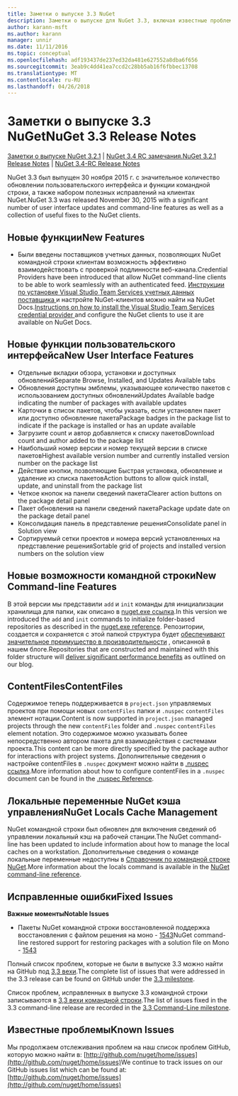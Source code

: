 ```yaml
---
title: Заметки о выпуске 3.3 NuGet
description: Заметки о выпуске для NuGet 3.3, включая известные проблемы, исправленные ошибки, добавленные функции и DCR.
author: karann-msft
ms.author: karann
manager: unnir
ms.date: 11/11/2016
ms.topic: conceptual
ms.openlocfilehash: adf193437de237ed32da481e627552a8dba6f656
ms.sourcegitcommit: 3eab9c4dd41ea7ccd2c28bb5ab16f6fbbec13708
ms.translationtype: MT
ms.contentlocale: ru-RU
ms.lasthandoff: 04/26/2018
---
```

# <a name="nuget-33-release-notes"></a><span data-ttu-id="93809-103">Заметки о выпуске 3.3 NuGet</span><span class="sxs-lookup"><span data-stu-id="93809-103">NuGet 3.3 Release Notes</span></span>

<span data-ttu-id="93809-104">[Заметки о выпуске NuGet 3.2.1](../release-notes/nuget-3.2.1.md) | [NuGet 3.4 RC замечания.](../release-notes/nuget-3.4-RC.md)</span><span class="sxs-lookup"><span data-stu-id="93809-104">[NuGet 3.2.1 Release Notes](../release-notes/nuget-3.2.1.md) | [NuGet 3.4-RC Release Notes](../release-notes/nuget-3.4-RC.md)</span></span>

<span data-ttu-id="93809-105">NuGet 3.3 был выпущен 30 ноября 2015 г. с значительное количество обновлении пользовательского интерфейса и функции командной строки, а также набором полезных исправлений на клиентах NuGet.</span><span class="sxs-lookup"><span data-stu-id="93809-105">NuGet 3.3 was released November 30, 2015 with a significant number of user interface updates and command-line features as well as a collection of useful fixes to the NuGet clients.</span></span>

## <a name="new-features"></a><span data-ttu-id="93809-106">Новые функции</span><span class="sxs-lookup"><span data-stu-id="93809-106">New Features</span></span>

* <span data-ttu-id="93809-107">Были введены поставщиков учетных данных, позволяющих NuGet командной строки клиентам возможность эффективно взаимодействовать с проверкой подлинности веб-канала.</span><span class="sxs-lookup"><span data-stu-id="93809-107">Credential Providers have been introduced that allow NuGet command-line clients to be able to work seamlessly with an authenticated feed.</span></span> <span data-ttu-id="93809-108">[Инструкции по установке Visual Studio Team Services учетных данных поставщика ](../api/nuget-exe-credential-providers.md) и настройте NuGet-клиентов можно найти на NuGet Docs.</span><span class="sxs-lookup"><span data-stu-id="93809-108">[Instructions on how to install the Visual Studio Team Services credential provider ](../api/nuget-exe-credential-providers.md) and configure the NuGet clients to use it are available on NuGet Docs.</span></span>

## <a name="new-user-interface-features"></a><span data-ttu-id="93809-109">Новые функции пользовательского интерфейса</span><span class="sxs-lookup"><span data-stu-id="93809-109">New User Interface Features</span></span>

* <span data-ttu-id="93809-110">Отдельные вкладки обзора, установки и доступных обновлений</span><span class="sxs-lookup"><span data-stu-id="93809-110">Separate Browse, Installed, and Updates Available tabs</span></span>
* <span data-ttu-id="93809-111">Обновления доступны эмблемы, указывающее количество пакетов с использованием доступных обновлений</span><span class="sxs-lookup"><span data-stu-id="93809-111">Updates Available badge indicating the number of packages with available updates</span></span>
* <span data-ttu-id="93809-112">Карточки в список пакетов, чтобы указать, если установлен пакет или доступно обновление пакета</span><span class="sxs-lookup"><span data-stu-id="93809-112">Package badges in the package list to indicate if the package is installed or has an update available</span></span>
* <span data-ttu-id="93809-113">Загрузите count и автор добавляется к списку пакетов</span><span class="sxs-lookup"><span data-stu-id="93809-113">Download count and author added to the package list</span></span>
* <span data-ttu-id="93809-114">Наибольший номер версии и номер текущей версии в списке пакетов</span><span class="sxs-lookup"><span data-stu-id="93809-114">Highest available version number and currently installed version number on the package list</span></span>
* <span data-ttu-id="93809-115">Действие кнопки, позволяющие Быстрая установка, обновление и удаление из списка пакетов</span><span class="sxs-lookup"><span data-stu-id="93809-115">Action buttons to allow quick install, update, and uninstall from the package list</span></span>
* <span data-ttu-id="93809-116">Четкое кнопок на панели сведений пакета</span><span class="sxs-lookup"><span data-stu-id="93809-116">Clearer action buttons on the package detail panel</span></span>
* <span data-ttu-id="93809-117">Пакет обновления на панели сведений пакета</span><span class="sxs-lookup"><span data-stu-id="93809-117">Package update date on the package detail panel</span></span>
* <span data-ttu-id="93809-118">Консолидация панель в представление решения</span><span class="sxs-lookup"><span data-stu-id="93809-118">Consolidate panel in Solution view</span></span>
* <span data-ttu-id="93809-119">Сортируемый сетки проектов и номера версий установленных на представление решения</span><span class="sxs-lookup"><span data-stu-id="93809-119">Sortable grid of projects and installed version numbers on the solution view</span></span>

## <a name="new-command-line-features"></a><span data-ttu-id="93809-120">Новые возможности командной строки</span><span class="sxs-lookup"><span data-stu-id="93809-120">New Command-line Features</span></span>

<span data-ttu-id="93809-121">В этой версии мы представили `add` и `init` команды для инициализации хранилища для папки, как описано в [nuget.exe ссылка](../tools/nuget-exe-cli-reference.md).</span><span class="sxs-lookup"><span data-stu-id="93809-121">In this version we introduced the `add` and `init` commands to initialize folder-based repositories as described in the [nuget.exe reference](../tools/nuget-exe-cli-reference.md).</span></span> <span data-ttu-id="93809-122">Репозитории, создается и сохраняется с этой папкой структура будет [обеспечивают значительное преимущество в производительности](http://blog.nuget.org/20150922/Accelerate-Package-Source.html) , описанной в нашем блоге.</span><span class="sxs-lookup"><span data-stu-id="93809-122">Repositories that are constructed and maintained with this folder structure will [deliver significant performance benefits](http://blog.nuget.org/20150922/Accelerate-Package-Source.html) as outlined on our blog.</span></span>

## <a name="contentfiles"></a><span data-ttu-id="93809-123">ContentFiles</span><span class="sxs-lookup"><span data-stu-id="93809-123">ContentFiles</span></span>

<span data-ttu-id="93809-124">Содержимое теперь поддерживается в `project.json` управляемых проектов при помощи новых `contentFiles` папки и `.nuspec` `contentFiles` элемент нотации.</span><span class="sxs-lookup"><span data-stu-id="93809-124">Content is now supported in `project.json` managed projects through the new `contentFiles` folder and `.nuspec` `contentFiles` element notation.</span></span>  <span data-ttu-id="93809-125">Это содержимое можно указывать более непосредственно автором пакета для взаимодействия с системами проекта.</span><span class="sxs-lookup"><span data-stu-id="93809-125">This content can be more directly specified by the package author for interactions with project systems.</span></span>  <span data-ttu-id="93809-126">Дополнительные сведения о настройке contentFiles в `.nuspec` документ можно найти в [.nuspec ссылка](../reference/nuspec.md).</span><span class="sxs-lookup"><span data-stu-id="93809-126">More information about how to configure contentFiles in a `.nuspec` document can be found in the [.nuspec Reference](../reference/nuspec.md).</span></span>

## <a name="nuget-locals-cache-management"></a><span data-ttu-id="93809-127">Локальные переменные NuGet кэша управления</span><span class="sxs-lookup"><span data-stu-id="93809-127">NuGet Locals Cache Management</span></span>

<span data-ttu-id="93809-128">NuGet командной строки был обновлен для включения сведений об управлении локальный кэш на рабочей станции.</span><span class="sxs-lookup"><span data-stu-id="93809-128">The NuGet command-line has been updated to include information about how to manage the local caches on a workstation.</span></span>  <span data-ttu-id="93809-129">Дополнительные сведения о команде локальные переменные недоступны в [Справочник по командной строке NuGet](../tools/cli-ref-locals.md).</span><span class="sxs-lookup"><span data-stu-id="93809-129">More information about the locals command is available in the [NuGet command-line reference](../tools/cli-ref-locals.md).</span></span>

## <a name="fixed-issues"></a><span data-ttu-id="93809-130">Исправленные ошибки</span><span class="sxs-lookup"><span data-stu-id="93809-130">Fixed Issues</span></span>

<span data-ttu-id="93809-131">**Важные моменты**</span><span class="sxs-lookup"><span data-stu-id="93809-131">**Notable Issues**</span></span>

* <span data-ttu-id="93809-132">Пакеты NuGet командной строки восстановленной поддержка восстановления с файлом решения на моно - [1543](https://github.com/NuGet/Home/issues/1543)</span><span class="sxs-lookup"><span data-stu-id="93809-132">NuGet command-line restored support for restoring packages with a solution file on Mono - [1543](https://github.com/NuGet/Home/issues/1543)</span></span>

<span data-ttu-id="93809-133">Полный список проблем, которые не были в выпуске 3.3 можно найти на GitHub под [3,3 вехи](https://github.com/NuGet/Home/issues?q=is%3Aissue+milestone%3A3.3.0+is%3Aclosed).</span><span class="sxs-lookup"><span data-stu-id="93809-133">The complete list of issues that were addressed in the 3.3 release can be found on GitHub under the [3.3 milestone](https://github.com/NuGet/Home/issues?q=is%3Aissue+milestone%3A3.3.0+is%3Aclosed).</span></span>

<span data-ttu-id="93809-134">Список проблем, исправленных в выпуске 3.3 командной строки записываются в [3,3 вехи командной строки](https://github.com/NuGet/Home/issues?q=is%3Aissue+is%3Aclosed+milestone%3A3.3.0-commandline).</span><span class="sxs-lookup"><span data-stu-id="93809-134">The list of issues fixed in the 3.3 command-line release are recorded in the [3.3 Command-Line milestone](https://github.com/NuGet/Home/issues?q=is%3Aissue+is%3Aclosed+milestone%3A3.3.0-commandline).</span></span>

## <a name="known-issues"></a><span data-ttu-id="93809-135">Известные проблемы</span><span class="sxs-lookup"><span data-stu-id="93809-135">Known Issues</span></span>

<span data-ttu-id="93809-136">Мы продолжаем отслеживания проблем на наш список проблем GitHub, которую можно найти в: [http://github.com/nuget/home/issues](http://github.com/nuget/home/issues)</span><span class="sxs-lookup"><span data-stu-id="93809-136">We continue to track issues on our GitHub issues list which can be found at: [http://github.com/nuget/home/issues](http://github.com/nuget/home/issues)</span></span>
